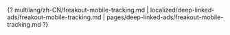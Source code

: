 {? multilang/zh-CN/freakout-mobile-tracking.md | localized/deep-linked-ads/freakout-mobile-tracking.md | pages/deep-linked-ads/freakout-mobile-tracking.md ?}
